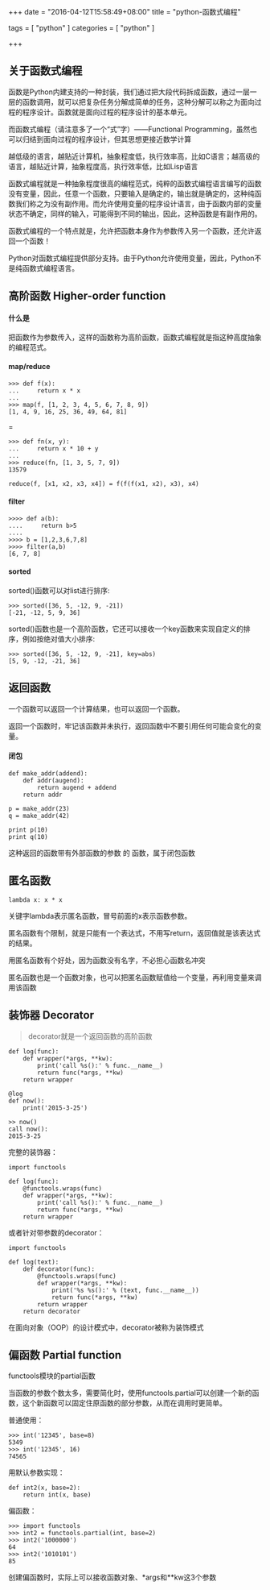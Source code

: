 +++
date = "2016-04-12T15:58:49+08:00"
title = "python-函数式编程"

tags = [ "python" ]
categories = [
  "python"
]

+++
<!--more-->

## 关于函数式编程

函数是Python内建支持的一种封装，我们通过把大段代码拆成函数，通过一层一层的函数调用，就可以把复杂任务分解成简单的任务，这种分解可以称之为面向过程的程序设计。函数就是面向过程的程序设计的基本单元。

而函数式编程（请注意多了一个“式”字）——Functional Programming，虽然也可以归结到面向过程的程序设计，但其思想更接近数学计算

越低级的语言，越贴近计算机，抽象程度低，执行效率高，比如C语言；越高级的语言，越贴近计算，抽象程度高，执行效率低，比如Lisp语言

函数式编程就是一种抽象程度很高的编程范式，纯粹的函数式编程语言编写的函数没有变量，因此，任意一个函数，只要输入是确定的，输出就是确定的，这种纯函数我们称之为没有副作用。而允许使用变量的程序设计语言，由于函数内部的变量状态不确定，同样的输入，可能得到不同的输出，因此，这种函数是有副作用的。

函数式编程的一个特点就是，允许把函数本身作为参数传入另一个函数，还允许返回一个函数！

Python对函数式编程提供部分支持。由于Python允许使用变量，因此，Python不是纯函数式编程语言。

## 高阶函数 Higher-order function

#### 什么是
把函数作为参数传入，这样的函数称为高阶函数，函数式编程就是指这种高度抽象的编程范式。

#### map/reduce

    >>> def f(x):
    ...     return x * x
    ...
    >>> map(f, [1, 2, 3, 4, 5, 6, 7, 8, 9])
    [1, 4, 9, 16, 25, 36, 49, 64, 81]

=

    >>> def fn(x, y):
    ...     return x * 10 + y
    ...
    >>> reduce(fn, [1, 3, 5, 7, 9])
    13579

    reduce(f, [x1, x2, x3, x4]) = f(f(f(x1, x2), x3), x4)

#### filter

    >>>> def a(b):
    ....     return b>5
    ....
    >>>> b = [1,2,3,6,7,8]
    >>>> filter(a,b)
    [6, 7, 8]

#### sorted

sorted()函数可以对list进行排序:

    >>> sorted([36, 5, -12, 9, -21])
    [-21, -12, 5, 9, 36]

sorted()函数也是一个高阶函数，它还可以接收一个key函数来实现自定义的排序，例如按绝对值大小排序:

    >>> sorted([36, 5, -12, 9, -21], key=abs)
    [5, 9, -12, -21, 36]

## 返回函数

一个函数可以返回一个计算结果，也可以返回一个函数。

返回一个函数时，牢记该函数并未执行，返回函数中不要引用任何可能会变化的变量。


#### 闭包

    def make_addr(addend):
        def addr(augend):
            return augend + addend
        return addr

    p = make_addr(23)
    q = make_addr(42)

    print p(10)
    print q(10)

这种返回的函数带有外部函数的参数 的 函数，属于闭包函数

## 匿名函数

`lambda x: x * x`

关键字lambda表示匿名函数，冒号前面的x表示函数参数。

匿名函数有个限制，就是只能有一个表达式，不用写return，返回值就是该表达式的结果。

用匿名函数有个好处，因为函数没有名字，不必担心函数名冲突

匿名函数也是一个函数对象，也可以把匿名函数赋值给一个变量，再利用变量来调用该函数


## 装饰器 Decorator
> decorator就是一个返回函数的高阶函数

    def log(func):
        def wrapper(*args, **kw):
            print('call %s():' % func.__name__)
            return func(*args, **kw)
        return wrapper

    @log
    def now():
        print('2015-3-25')

    >> now()
    call now():
    2015-3-25

完整的装饰器：

    import functools

    def log(func):
        @functools.wraps(func)
        def wrapper(*args, **kw):
            print('call %s():' % func.__name__)
            return func(*args, **kw)
        return wrapper

或者针对带参数的decorator：

    import functools

    def log(text):
        def decorator(func):
            @functools.wraps(func)
            def wrapper(*args, **kw):
                print('%s %s():' % (text, func.__name__))
                return func(*args, **kw)
            return wrapper
        return decorator

在面向对象（OOP）的设计模式中，decorator被称为装饰模式

## 偏函数 Partial function

functools模块的partial函数

当函数的参数个数太多，需要简化时，使用functools.partial可以创建一个新的函数，这个新函数可以固定住原函数的部分参数，从而在调用时更简单。

普通使用：

    >>> int('12345', base=8)
    5349
    >>> int('12345', 16)
    74565

用默认参数实现：

    def int2(x, base=2):
        return int(x, base)

偏函数：

    >>> import functools
    >>> int2 = functools.partial(int, base=2)
    >>> int2('1000000')
    64
    >>> int2('1010101')
    85

创建偏函数时，实际上可以接收函数对象、*args和**kw这3个参数

